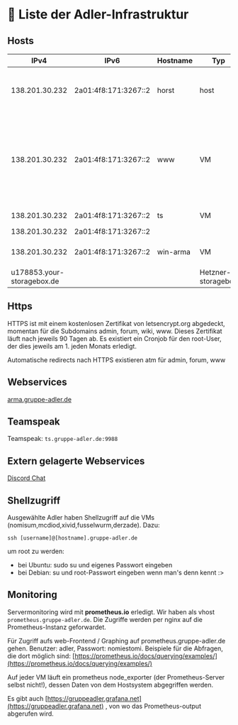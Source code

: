 # 📝 Liste der Adler-Infrastruktur

## Hosts
| IPv4                       	| IPv6                 	| Hostname 	| Typ                	| Domain Names                                                                                                            	| OS                           	| Services                                                                                                          	|
|----------------------------	|----------------------	|----------	|--------------------	|-------------------------------------------------------------------------------------------------------------------------	|------------------------------	|-------------------------------------------------------------------------------------------------------------------	|
| 138.201.30.232             	| 2a01:4f8:171:3267::2 	| horst    	| host               	| prometheus.gruppe-adler.de                                                                                              	| Debian 10 "buster" (testing) 	| hostet die VMs (kvm/virsh)und den Prometheus-Servicemitsamt einem Anrop-Auth-Proxy vor prometheus.gruppe-adler.de 	|
| 138.201.30.232             	| 2a01:4f8:171:3267::2 	| www      	| VM                 	| gruppe-adler.de www.gruppe-adler.de forum.gruppe-adler.de maps.gruppe-adler.de api.gruppe-adler.de wiki.gruppe-adler.de 	| Debian 8 "jessie"            	| Website (Website/Blog, Forum)ar3play-web (defunct)Arma3SyncBlechadler (hubot-Chatbot)Wiki                         	|
| 138.201.30.232             	| 2a01:4f8:171:3267::2 	| ts       	| VM                 	| ts.gruppe-adler.de                                                                                                      	| Debian 9 "stretch"           	| Teamspeak                                                                                                         	|
| 138.201.30.232             	| 2a01:4f8:171:3267::2 	|          	|                    	|                                                                                                                         	|                              	|                                                                                                                   	|
| 138.201.30.232             	| 2a01:4f8:171:3267::2 	| win-arma 	| VM                 	| nix                                                                                                                     	| Windows Server 2016          	| Gameserverkleine Servertools                                                                                      	|
| u178853.your-storagebox.de 	|                      	|          	| Hetzner-storagebox 	|                                                                                                                         	|                              	| ssh,smb,ftp?                                                                                                      	|

## Https
HTTPS ist mit einem kostenlosen Zertifikat von letsencrypt.org abgedeckt, momentan für die Subdomains admin, forum, wiki, www. Dieses Zertifikat läuft nach jeweils 90 Tagen ab. Es existiert ein Cronjob für den root-User, der dies jeweils am 1. jeden Monats erledigt.

Automatische redirects nach HTTPS existieren atm für admin, forum, www

## Webservices
[arma.gruppe-adler.de](https://arma.gruppe-adler.de/)

## Teamspeak
Teamspeak: `ts.gruppe-adler.de:9988`

## Extern gelagerte Webservices
[Discord Chat](https://discordapp.com/channels/106824005322838016/106824005322838016)

## Shellzugriff
Ausgewählte Adler haben Shellzugriff auf die VMs (nomisum,mcdiod,xivid,fusselwurm,derzade). Dazu:  

`ssh [username]@[hostname].gruppe-adler.de`  

um root zu werden:  
* bei Ubuntu: sudo su und eigenes Passwort eingeben
* bei Debian: su und root-Passwort eingeben wenn man's denn kennt :>

## Monitoring

Servermonitoring wird mit **prometheus.io** erledigt. Wir haben als vhost `prometheus.gruppe-adler.de`. Die Zugriffe werden per nginx auf die Prometheus-Instanz geforwardet.  

Für Zugriff aufs web-Frontend / Graphing auf prometheus.gruppe-adler.de gehen. Benutzer: adler, Passwort: nomiestomi. Beispiele für die Abfragen, die dort möglich sind: [https://prometheus.io/docs/querying/examples/](https://prometheus.io/docs/querying/examples/)

Auf jeder VM läuft ein prometheus node_exporter (der Prometheus-Server selbst nicht!), dessen Daten von dem Hostsystem abgegriffen werden.  

Es gibt auch [https://gruppeadler.grafana.net](https://gruppeadler.grafana.net) , von wo das Prometheus-output abgerufen wird.